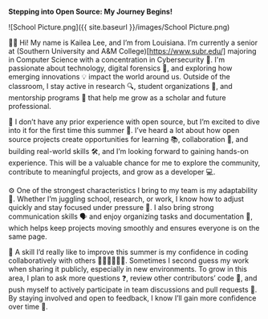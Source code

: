 **Stepping into Open Source: My Journey Begins!**


![School Picture.png]({{ site.baseurl }}/images/School Picture.png)


👋🏽 Hi! My name is Kailea Lee, and I’m from Louisiana. I’m currently a senior at (Southern University and A&M College)[https://www.subr.edu/] majoring in Computer Science with a concentration in Cybersecurity 🔐. I'm passionate about technology, digital forensics 🧪, and exploring how emerging innovations 💡 impact the world around us. Outside of the classroom, I stay active in research 🔍, student organizations 🤝, and mentorship programs 🌱 that help me grow as a scholar and future professional.

🚫 I don’t have any prior experience with open source, but I’m excited to dive into it for the first time this summer 🧭. I’ve heard a lot about how open source projects create opportunities for learning 📚, collaboration 🤝, and building real-world skills 🛠️, and I’m looking forward to gaining hands-on experience. This will be a valuable chance for me to explore the community, contribute to meaningful projects, and grow as a developer 💻.

⚙️ One of the strongest characteristics I bring to my team is my adaptability 🔄. Whether I’m juggling school, research, or work, I know how to adjust quickly and stay focused under pressure 🎯. I also bring strong communication skills 🗣️ and enjoy organizing tasks and documentation 📝, which helps keep projects moving smoothly and ensures everyone is on the same page.

💬 A skill I’d really like to improve this summer is my confidence in coding collaboratively with others 👩🏽‍💻👨🏽‍💻. Sometimes I second guess my work when sharing it publicly, especially in new environments. To grow in this area, I plan to ask more questions ❓, review other contributors’ code 👀, and push myself to actively participate in team discussions and pull requests 🔄. By staying involved and open to feedback, I know I’ll gain more confidence over time 🚀.
